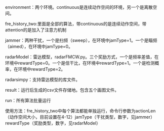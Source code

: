 environment：两个环境。continuous是连续动作空间的环境，另一个是离散空间。

fre_history_two:里面是全部的算法，带continuous的是连续动作空间，带attention的是加入了注意力机制

jammer：两种干扰，一个是扫频（sweep），在环境中jamType=1。一个是瞄频（aimed），在环境中jamType=0。

radarModel：雷达模型，radarFMCW.py。三个奖励方式，一个是频率差值，在环境中rewardType=0。一个是信干比，在环境中rewardType=1。一个是检测概率，在环境中rewardType=2。

radarsimpy：支持雷达模型的库文件。

result：运行后生成的csv文件存储地。包含五个画图文件。

run：所有算法批量运行

使用方法：fre_history_two中每个算法都能单独运行，命令行参数为actionLen（动作空间大小，目前设置在4-12）jamType（干扰类型，数字，见jammer）rewardType（奖励类型，数字，见radarModel）
